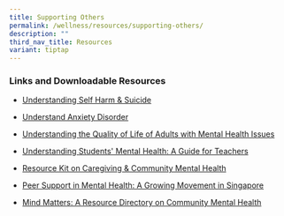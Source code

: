 ```yaml
---
title: Supporting Others
permalink: /wellness/resources/supporting-others/
description: ""
third_nav_title: Resources
variant: tiptap
---
```

<h3>Links and Downloadable Resources</h3>
<ul data-tight="true" class="tight">
<li>
<p><a href="https://www.healthhub.sg/programmes/186/MindSG/Caring-For-Ourselves/Preventing-Self-harm-and-Suicide-Adults#content" rel="noopener noreferrer nofollow" target="_blank">Understanding Self Harm &amp; Suicide</a>
</p>
</li>
<li>
<p><a href="https://www.healthhub.sg/programmes/186/MindSG/Caring-For-Ourselves/Dealing-with-Anxiety-Disorder-Adults#content" rel="noopener noreferrer nofollow" target="_blank">Understand Anxiety Disorder</a>
</p>
</li>
<li>
<p><a href="/files/understanding-the-quality-of-life-of-adults-with-mental-health-issues-pdf.pdf" rel="noopener noreferrer nofollow" target="_blank">Understanding the Quality of Life of Adults with Mental Health Issues</a>
</p>
</li>
<li>
<p><a href="/files/understanding%20students'%20mental%20health%20-%20a%20guide%20for%20teachers.pdf" rel="noopener noreferrer nofollow" target="_blank">Understanding Students' Mental Health: A Guide for Teachers</a>
</p>
</li>
<li>
<p><a href="/files/resource%20kit%20on%20caregiving%20_%20community%20mental%20health.pdf" rel="noopener noreferrer nofollow" target="_blank">Resource Kit on Caregiving &amp; Community Mental Health</a>
</p>
</li>
<li>
<p><a href="/files/peer%20support%20in%20mental%20health:%20a%20growing%20movement%20in%20singapore.pdf" rel="noopener noreferrer nofollow" target="_blank">Peer Support in Mental Health: A Growing Movement in Singapore</a>
</p>
</li>
<li>
<p><a href="/files/mind%20matters%20-%20a%20resource%20directory%20on%20community%20mental%20health.pdf" rel="noopener noreferrer nofollow" target="_blank">Mind Matters: A Resource Directory on Community Mental Health</a>
</p>
</li>
</ul>
<p></p>